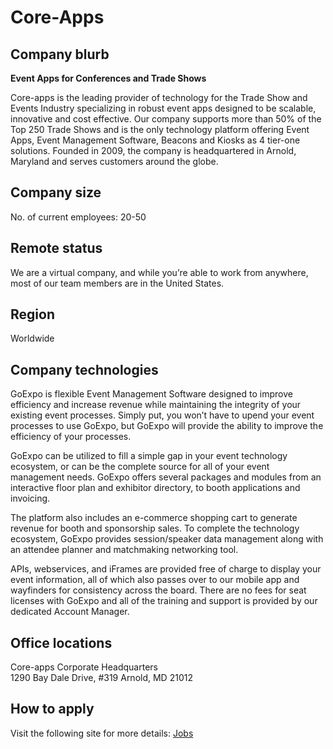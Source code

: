 # Core-Apps

## Company blurb

**Event Apps for Conferences and Trade Shows**

Core-apps is the leading provider of technology for the Trade Show and Events Industry specializing in robust event apps designed to be scalable, innovative and cost effective. Our company supports more than 50% of the Top 250 Trade Shows and is the only technology platform offering Event Apps, Event Management Software, Beacons and Kiosks as 4 tier-one solutions. Founded in 2009, the company is headquartered in Arnold, Maryland and serves customers around the globe.

## Company size

No. of current employees: 20-50

## Remote status

We are a virtual company, and while you’re able to work from anywhere, most of our team members are in the United States.

## Region

Worldwide

## Company technologies

GoExpo is flexible Event Management Software designed to improve efficiency and increase revenue while maintaining the integrity of your existing event processes. Simply put, you won’t have to upend your event processes to use GoExpo, but GoExpo will provide the ability to improve the efficiency of your processes.

GoExpo can be utilized to fill a simple gap in your event technology ecosystem, or can be the complete source for all of your event management needs. GoExpo offers several packages and modules from an interactive floor plan and exhibitor directory, to booth applications and invoicing.

The platform also includes an e-commerce shopping cart to generate revenue for booth and sponsorship sales. To complete the technology ecosystem, GoExpo provides session/speaker data management along with an attendee planner and matchmaking networking tool.

APIs, webservices, and iFrames are provided free of charge to display your event information, all of which also passes over to our mobile app and wayfinders for consistency across the board. There are no fees for seat licenses with GoExpo and all of the training and support is provided by our dedicated Account Manager.

## Office locations

Core-apps Corporate Headquarters  
  1290 Bay Dale Drive, #319
  Arnold, MD 21012

## How to apply

Visit the following site for more details: [Jobs](https://www.core-apps.com/event-technology-company/jobs/)
